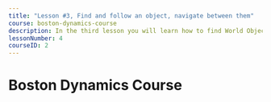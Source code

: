 ```yaml
---
title: "Lesson #3, Find and follow an object, navigate between them"
course: boston-dynamics-course
description: In the third lesson you will learn how to find World Objects and go to them.
lessonNumber: 4
courseID: 2
---
```


# Boston Dynamics Course